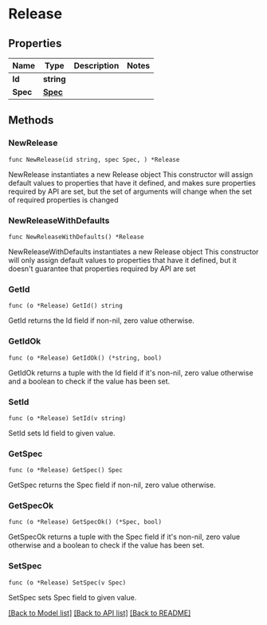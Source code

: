# Release

## Properties

Name | Type | Description | Notes
------------ | ------------- | ------------- | -------------
**Id** | **string** |  | 
**Spec** | [**Spec**](Spec.md) |  | 

## Methods

### NewRelease

`func NewRelease(id string, spec Spec, ) *Release`

NewRelease instantiates a new Release object
This constructor will assign default values to properties that have it defined,
and makes sure properties required by API are set, but the set of arguments
will change when the set of required properties is changed

### NewReleaseWithDefaults

`func NewReleaseWithDefaults() *Release`

NewReleaseWithDefaults instantiates a new Release object
This constructor will only assign default values to properties that have it defined,
but it doesn't guarantee that properties required by API are set

### GetId

`func (o *Release) GetId() string`

GetId returns the Id field if non-nil, zero value otherwise.

### GetIdOk

`func (o *Release) GetIdOk() (*string, bool)`

GetIdOk returns a tuple with the Id field if it's non-nil, zero value otherwise
and a boolean to check if the value has been set.

### SetId

`func (o *Release) SetId(v string)`

SetId sets Id field to given value.


### GetSpec

`func (o *Release) GetSpec() Spec`

GetSpec returns the Spec field if non-nil, zero value otherwise.

### GetSpecOk

`func (o *Release) GetSpecOk() (*Spec, bool)`

GetSpecOk returns a tuple with the Spec field if it's non-nil, zero value otherwise
and a boolean to check if the value has been set.

### SetSpec

`func (o *Release) SetSpec(v Spec)`

SetSpec sets Spec field to given value.



[[Back to Model list]](../README.md#documentation-for-models) [[Back to API list]](../README.md#documentation-for-api-endpoints) [[Back to README]](../README.md)


